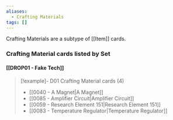 ```yaml
---
aliases:
  - Crafting Materials
tags: []
---
```

Crafting Materials are a subtype of [[Item]] cards.


### Crafting Material cards listed by Set

#### [[DROP01 - Fake Tech]]  

> [!example]- D01 Crafting Material cards (4)
>  - [[0040 - A Magnet|A Magnet]]
>  - [[0085 - Amplifier Circuit|Amplifier Circuit]]
>  - [[0059 - Research Element 151|Research Element 151]]
>  - [[0083 - Temperature Regulator|Temperature Regulator]]


